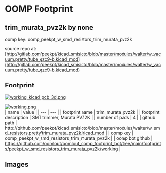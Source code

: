 # OOMP Footprint  
## trim_murata_pvz2k  by none  
  
oomp key: oomp_peekpt_w_smd_resistors_trim_murata_pvz2k  
  
source repo at: [http://gitlab.com/peekpt/kicad_smisioto/blob/master/modules/walter/w_vacuum.pretty/tube_gzc9-b.kicad_mod](http://gitlab.com/peekpt/kicad_smisioto/blob/master/modules/walter/w_vacuum.pretty/tube_gzc9-b.kicad_mod)  
## Footprint  
  
[![working_kicad_pcb_3d.png](working_kicad_pcb_3d_600.png)](working_kicad_pcb_3d.png)  
  
[![working.png](working_600.png)](working.png)  
| name | value | 
| --- | --- | 
| footprint name | trim_murata_pvz2k | 
| footprint description | SMT trimmer, Murata PVZ2K | 
| number of pads | 4 | 
| github path | http://github.com/peekpt/kicad_smisioto/blob/master/modules/walter/w_smd_resistors.pretty/trim_murata_pvz2k.kicad_mod | 
| oomp key | oomp_peekpt_w_smd_resistors_trim_murata_pvz2k | 
| oomp bot github | https://github.com/oomlout/oomlout_oomp_footprint_bot/tree/main/footprints/peekpt_w_smd_resistors_trim_murata_pvz2k/working | 
## Images  
